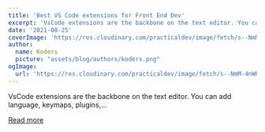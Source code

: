 ```yaml
---
title: 'Best VS Code extensions for Front End Dev'
excerpt: 'VsCode extensions are the backbone on the text editor. You can add language, keymaps, plugins,...'
date: '2021-08-25'
coverImage: 'https://res.cloudinary.com/practicaldev/image/fetch/s--NmM-4nWR--/c_imagga_scale,f_auto,fl_progressive,h_420,q_auto,w_1000/https://dev-to-uploads.s3.amazonaws.com/uploads/articles/sdxzw90glhw2jjyaep8l.png'
author:
  name: Koders
  picture: "assets/blog/authors/koders.png"
ogImage:
  url: 'https://res.cloudinary.com/practicaldev/image/fetch/s--NmM-4nWR--/c_imagga_scale,f_auto,fl_progressive,h_420,q_auto,w_1000/https://dev-to-uploads.s3.amazonaws.com/uploads/articles/sdxzw90glhw2jjyaep8l.png'
---
```


VsCode extensions are the backbone on the text editor. You can add language, keymaps, plugins,...

[Read more](https://dev.to/labib/best-vs-code-extension-for-front-end-dev-dj4)
